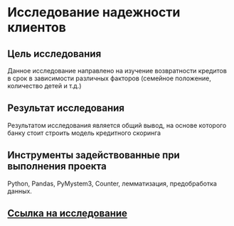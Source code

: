 # Исследование надежности клиентов

## Цель исследования
Данное исследование направлено на изучение возвратности кредитов в срок в зависимости различных факторов (семейное положение, количество детей и т.д.)

## Результат исследования
Результатом исследования является общий вывод, на основе которого банку стоит строить модель кредитного скоринга

## Инструменты задействованные при выполнения проекта
Python, Pandas, PyMystem3, Counter, лемматизация, предобработка данных.

## [Ссылка на исследование](https://github.com/MelnikovSergey91/Project_Yandex.Practicum/blob/bank's-credit-clients/bank's%20credit%20clients.ipynb)
